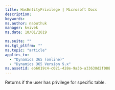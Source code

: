 ```yaml
---
title: HasEntityPrivilege | Microsoft Docs
description: 
keywords:
ms.author: nabuthuk
manager: kvivek
ms.date: 10/01/2019

ms.suite: ""
ms.tgt_pltfrm: ""
ms.topic: "article"
applies_to: 
  - "Dynamics 365 (online)"
  - "Dynamics 365 Version 9.x"
ms.assetid: eb6019c4-c021-428e-9a3b-a33630d2f088
---
```


Returns if the user has privilege for specific table.
